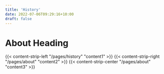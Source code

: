 ```yaml
---
title: 'History'
date: 2022-07-06T09:29:16+10:00
draft: false
---
```


# About Heading

{{< content-strip-left "/pages/history" "content1" >}}
{{< content-strip-right "/pages/about" "content2" >}}
{{< content-strip-center "/pages/about" "content3" >}}
